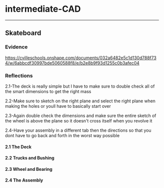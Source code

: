 # intermediate-CAD

---

## Skateboard

### Evidence
https://cvilleschools.onshape.com/documents/032a6482e5c1d130d788f734/w/6abbcdf30997bde5060588f8/e/b2e8b9f93d1255c0b3afec04 
### Reflections
2.1-The deck is really simple but I have to make sure to double check all of the smart dimensions to get the right mass

2.2-Make sure to sketch on the right plane and select the right plane when making the holes or youll have to basically start over

2.3-Again double check the dimensions and make sure the entire sketch of the wheel is above the plane so it doesn't cross itself when you revolve it

2.4-Have your assembly in a different tab then the directions so that you dont have to go back and forth in the worst way possible
#### 2.1 The Deck

#### 2.2 Trucks and Bushing

#### 2.3 Wheel and Bearing

#### 2.4 The Assembly
